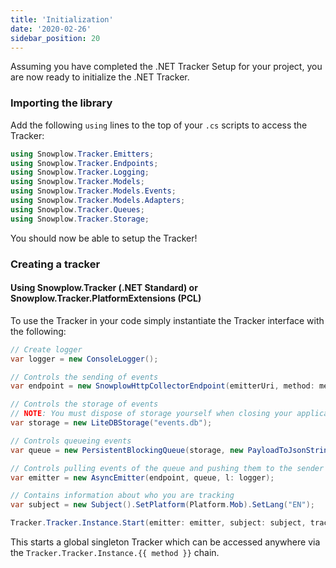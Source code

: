 ```yaml
---
title: 'Initialization'
date: '2020-02-26'
sidebar_position: 20
---
```


Assuming you have completed the .NET Tracker Setup for your project, you are now ready to initialize the .NET Tracker.

### Importing the library

Add the following `using` lines to the top of your `.cs` scripts to access the Tracker:

```csharp
using Snowplow.Tracker.Emitters;
using Snowplow.Tracker.Endpoints;
using Snowplow.Tracker.Logging;
using Snowplow.Tracker.Models;
using Snowplow.Tracker.Models.Events;
using Snowplow.Tracker.Models.Adapters;
using Snowplow.Tracker.Queues;
using Snowplow.Tracker.Storage;
```

You should now be able to setup the Tracker!

### Creating a tracker

#### [](https://github.com/snowplow/snowplow/wiki/.NET-Tracker#using-snowplowtracker-net-standard-or-snowplowtrackerplatformextensions-pcl)Using Snowplow.Tracker (.NET Standard) or Snowplow.Tracker.PlatformExtensions (PCL)

To use the Tracker in your code simply instantiate the Tracker interface with the following:

```csharp
// Create logger
var logger = new ConsoleLogger();

// Controls the sending of events
var endpoint = new SnowplowHttpCollectorEndpoint(emitterUri, method: method, port: port, protocol: protocol, l: logger);

// Controls the storage of events
// NOTE: You must dispose of storage yourself when closing your application!
var storage = new LiteDBStorage("events.db");

// Controls queueing events
var queue = new PersistentBlockingQueue(storage, new PayloadToJsonString());

// Controls pulling events of the queue and pushing them to the sender
var emitter = new AsyncEmitter(endpoint, queue, l: logger);

// Contains information about who you are tracking
var subject = new Subject().SetPlatform(Platform.Mob).SetLang("EN");

Tracker.Tracker.Instance.Start(emitter: emitter, subject: subject, trackerNamespace: "some namespace", appId: "some appid", l: logger);
```

This starts a global singleton Tracker which can be accessed anywhere via the `Tracker.Tracker.Instance.{{ method }}` chain.
